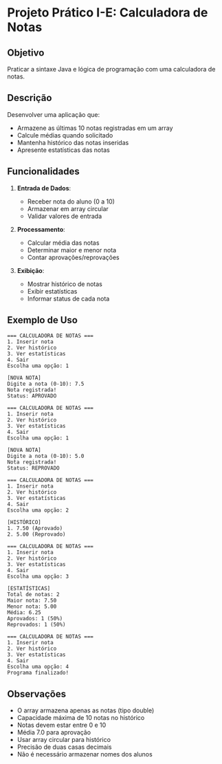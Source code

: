 # Projeto Prático I-E: Calculadora de Notas

## Objetivo
Praticar a sintaxe Java e lógica de programação com uma calculadora de notas.

## Descrição
Desenvolver uma aplicação que:
- Armazene as últimas 10 notas registradas em um array
- Calcule médias quando solicitado
- Mantenha histórico das notas inseridas
- Apresente estatísticas das notas

## Funcionalidades
1. **Entrada de Dados**:
   - Receber nota do aluno (0 a 10)
   - Armazenar em array circular
   - Validar valores de entrada

2. **Processamento**:
   - Calcular média das notas
   - Determinar maior e menor nota
   - Contar aprovações/reprovações

3. **Exibição**:
   - Mostrar histórico de notas
   - Exibir estatísticas
   - Informar status de cada nota

## Exemplo de Uso
```
=== CALCULADORA DE NOTAS ===
1. Inserir nota
2. Ver histórico
3. Ver estatísticas
4. Sair
Escolha uma opção: 1

[NOVA NOTA]
Digite a nota (0-10): 7.5
Nota registrada!
Status: APROVADO

=== CALCULADORA DE NOTAS ===
1. Inserir nota
2. Ver histórico
3. Ver estatísticas
4. Sair
Escolha uma opção: 1

[NOVA NOTA]
Digite a nota (0-10): 5.0
Nota registrada!
Status: REPROVADO

=== CALCULADORA DE NOTAS ===
1. Inserir nota
2. Ver histórico
3. Ver estatísticas
4. Sair
Escolha uma opção: 2

[HISTÓRICO]
1. 7.50 (Aprovado)
2. 5.00 (Reprovado)

=== CALCULADORA DE NOTAS ===
1. Inserir nota
2. Ver histórico
3. Ver estatísticas
4. Sair
Escolha uma opção: 3

[ESTATÍSTICAS]
Total de notas: 2
Maior nota: 7.50
Menor nota: 5.00
Média: 6.25
Aprovados: 1 (50%)
Reprovados: 1 (50%)

=== CALCULADORA DE NOTAS ===
1. Inserir nota
2. Ver histórico
3. Ver estatísticas
4. Sair
Escolha uma opção: 4
Programa finalizado!
```

## Observações
- O array armazena apenas as notas (tipo double)
- Capacidade máxima de 10 notas no histórico
- Notas devem estar entre 0 e 10
- Média 7.0 para aprovação
- Usar array circular para histórico
- Precisão de duas casas decimais
- Não é necessário armazenar nomes dos alunos
